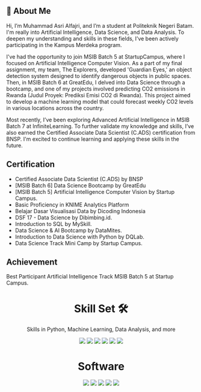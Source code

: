 
## 🚀 About Me
Hi, I’m Muhammad Asri Alfajri, and I’m a student at Politeknik Negeri Batam. I'm really into Artificial Intelligence, Data Science, and Data Analysis. To deepen my understanding and skills in these fields, I’ve been actively participating in the Kampus Merdeka program.

I've had the opportunity to join MSIB Batch 5 at StartupCampus, where I focused on Artificial Intelligence Computer Vision. As a part of my final assignment, my team, The Explorers, developed 'Guardian Eyes,' an object detection system designed to identify dangerous objects in public spaces. Then, in MSIB Batch 6 at GreatEdu, I delved into Data Science through a bootcamp, and one of my projects involved predicting CO2 emissions in Rwanda (Judul Proyek: Prediksi Emisi CO2 di Rwanda). This project aimed to develop a machine learning model that could forecast weekly CO2 levels in various locations across the country.

Most recently, I’ve been exploring Advanced Artificial Intelligence in MSIB Batch 7 at InfiniteLearning. To further validate my knowledge and skills, I’ve also earned the Certified Associate Data Scientist (C.ADS) certification from BNSP. I'm excited to continue learning and applying these skills in the future.

## Certification
- Certified Associate Data Scientist (C.ADS) by BNSP 
- [MSIB Batch 6] Data Science Bootcamp by GreatEdu 
- [MSIB Batch 5] Artificial Intelligence Computer Vision by Startup Campus. 
- Basic Proficiency in KNIME Analytics Platform 
- Belajar Dasar Visualisasi Data by Dicoding Indonesia 
- DSF 17 - Data Science by Dibimbing.id. 
- Introduction to SQL by MySkill. 
- Data Science & AI Bootcamp by DataMites. 
- Introduction to Data Science with Python by DQLab. 
- Data Science Track Mini Camp by Startup Campus. 

## Achievement
Best Participant Artificial Intelligence Track MSIB Batch 5 at Startup Campus. 

<h1 align="center"> Skill Set 🛠</h1>
<p align="center"> Skills in Python, Machine Learning, Data Analysis, and more</p>

<div align="center">

<img src="https://img.shields.io/badge/Python-3670A0?style=for-the-badge&logo=python&logoColor=ffdd54">
<img src="https://img.shields.io/badge/Machine%20Learning-0696D7?style=for-the-badge&logo=tensorflow&logoColor=white">
<img src="https://img.shields.io/badge/Data%20Analysis%20and%20Statistics-4A90E2?style=for-the-badge&logo=scipy&logoColor=white">
<img src="https://img.shields.io/badge/Data%20Visualization-6AB7FF?style=for-the-badge&logo=tableau&logoColor=white">
<img src="https://img.shields.io/badge/SQL-4479A1?style=for-the-badge&logo=mysql&logoColor=white">
<img src="https://img.shields.io/badge/Microsoft%20Office-D83B01?style=for-the-badge&logo=microsoftoffice&logoColor=white">

</div>

<h1 align="center"> Software </h1>

<div align="center">

<img src="https://img.shields.io/badge/Google%20Colab-F9AB00?style=for-the-badge&logo=googlecolab&logoColor=white">
<img src="https://img.shields.io/badge/DBeaver%20(MySQL)-372923?style=for-the-badge&logo=dbeaver&logoColor=white">
<img src="https://img.shields.io/badge/Google%20Looker%20Studio-4285F4?style=for-the-badge&logo=googleanalytics&logoColor=white">
<img src="https://img.shields.io/badge/KNIME-FDDA0D?style=for-the-badge&logo=knime&logoColor=black">
<img src="https://img.shields.io/badge/Streamlit-FF4B4B?style=for-the-badge&logo=streamlit&logoColor=white">

</div>

